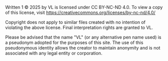 Written 1 © 2025 by VL is licensed under CC BY-NC-ND 4.0. To view a copy of this license, visit https://creativecommons.org/licenses/by-nc-nd/4.0/

Copyright does not apply to similar files created with no intention of violating the above license.
Final interpretation rights are granted to VL.

Please be advised that the name "VL" (or any alternative pen name used) is a pseudonym adopted for the purposes of this site. The use of this pseudonymous identity allows the creator to maintain anonymity and is not associated with any legal entity or corporation.
